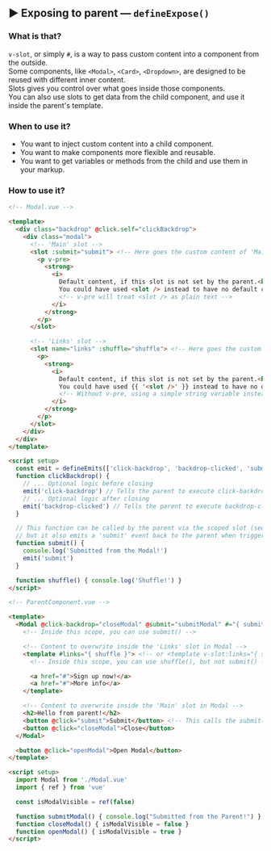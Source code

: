 ## ▶ Exposing to parent — `defineExpose()`

### What is that?

`v-slot`, or simply `#`, is a way to pass custom content into a component from the outside.<br>
Some components, like `<Modal>`, `<Card>`, `<Dropdown>`, are designed to be reused with different inner content.<br>
Slots gives you control over what goes inside those components.<br>
You can also use slots to get data from the child component, and use it inside the parent's template.

### When to use it?

* You want to inject custom content into a child component.
* You want to make components more flexible and reusable.
* You want to get variables or methods from the child and use them in your markup.

### How to use it?

```html
<!-- Modal.vue -->

<template>
  <div class="backdrop" @click.self="clickBackdrop">
    <div class="modal">
      <!-- 'Main' slot -->
      <slot :submit="submit"> <!-- Here goes the custom content of 'Main' slot ("Hello from parent!" and the button "Close") -->
        <p v-pre>
          <strong>
            <i>
              Default content, if this slot is not set by the parent.<br>
              You could have used <slot /> instead to have no default content.
              <!-- v-pre will treat <slot /> as plain text -->
            </i>
          </strong>
        </p>
      </slot>

      <!-- 'Links' slot -->
      <slot name="links" :shuffle="shuffle"> <!-- Here goes the custom content of 'Links' slot ("Sign up now!" and "More info") -->
        <p>
          <strong>
            <i>
              Default content, if this slot is not set by the parent.<br>
              You could have used {{ '<slot />' }} instead to have no default content.
              <!-- Without v-pre, using a simple string variable instead -->
            </i>
          </strong>
        </p>
      </slot>
    </div>
  </div>
</template>

<script setup>
  const emit = defineEmits(['click-backdrop', 'backdrop-clicked', 'submit'])
  function clickBackdrop() {
    // ... Optional logic before closing
    emit('click-backdrop') // Tells the parent to execute click-backdrop inside the modal; Here, the parent "closes" the modal (in this case, we are using `closeModal()` for it)
    // ... Optional logic after closing
    emit('backdrop-clicked') // Tells the parent to execute backdrop-clicked inside the modal (not in use, in this case)
  }

  // This function can be called by the parent via the scoped slot (see `@click="submit"`),
  // but it also emits a 'submit' event back to the parent when triggered (see `@submit="submitModal"`)
  function submit() {
    console.log('Submitted from the Modal!')
    emit('submit')
  }

  function shuffle() { console.log('Shuffle!') }
</script>

<!-- ParentComponent.vue -->

<template>
  <Modal @click-backdrop="closeModal" @submit="submitModal" #="{ submit }" v-if="isModalVisible">
    <!-- Inside this scope, you can use submit() -->

    <!-- Content to overwrite inside the 'Links' slot in Modal -->
    <template #links="{ shuffle }"> <!-- or <template v-slot:links="{ shuffle }"> -->
      <!-- Inside this scope, you can use shuffle(), but not submit() -->

      <a href="#">Sign up now!</a>
      <a href="#">More info</a>
    </template>

    <!-- Content to overwrite inside the 'Main' slot in Modal -->
    <h2>Hello from parent!</h2>
    <button @click="submit">Submit</button> <!-- This calls the submit() function from Modal, which emits the 'submit' event (see `@submit="submitModal"`) -->
    <button @click="closeModal">Close</button>
  </Modal>

  <button @click="openModal">Open Modal</button>
</template>

<script setup>
  import Modal from './Modal.vue'
  import { ref } from 'vue'

  const isModalVisible = ref(false)

  function submitModal() { console.log("Submitted from the Parent!") }
  function closeModal() { isModalVisible = false }
  function openModal() { isModalVisible = true }
</script>
```
